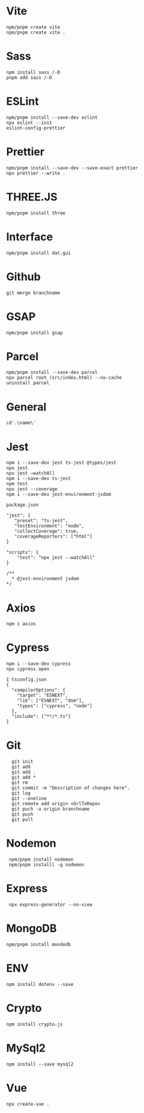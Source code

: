 # Vite 
    npm/pnpm create vite
    npm/pnpm create vite .

# Sass
    npm install sass /-D
    pnpm add sass /-D

# ESLint
    npm/pnpm install --save-dev eslint
    npx eslint --init
    eslint-config-prettier

# Prettier
    npm/pnpm install --save-dev --save-exact prettier
    npx prettier --write .

# THREE.JS
    npm/pnpm install three
    
# Interface
    npm/pnpm install dat.gui

# Github
    git merge branchname

# GSAP
    npm/pnpm install gsap

# Parcel
    npm/pnpm install --save-dev parcel
    npx parcel root (src/index.html) --no-cache
    uninstall parcel

# General
    cd'.\name\'

# Jest
    npm i --save-dev jest ts-jest @types/jest
    npx jest
    npx jest –watchAll
    npm i --save-dev ts-jest
    npm test
    npx jest --coverage
    npm i --save-dev jest-environment-jsdom
    
    package.json 

    "jest": {
       "preset": "ts-jest",
       "testEnvironment": "node",
       "collectCoverage": true,
       "coverageReporters": ["html"]
    }
    
    "scripts": {
        "test": "npx jest --watchAll"
    }
    
    /**
      * @jest-environment jsdom
    */

# Axios
    npm i axios

# Cypress
    npm i --save-dev cypress
    npx cypress open
    
    I tsconfig.json
    {
      "compilerOptions": {
        "target": "ESNEXT",
        "lib": ["ESNEXT", "dom"],
        "types": ["cypress", "node"]
      },
      "include": ["**/*.ts"]
    }
  
# Git
      git init
      git add
      git add .
      git add *
      git rm
      git commit -m "Description of changes here".
      git log
      git --oneline
      git remote add origin <UrlToRepo> 
      git puch -u origin branchname
      git push
      git pull
 
# Nodemon
     npm/pnpm install nodemon
     npm/pnpm installl -g nodemon
 
# Express
     npx express-generator --no-view
 
# MongoDB
    npm/pnpm install mondodb

# ENV
    npm install dotenv --save

# Crypto
    npm install crypto-js

# MySql2
    npm install --save mysql2

# Vue
    npx create-vue .
